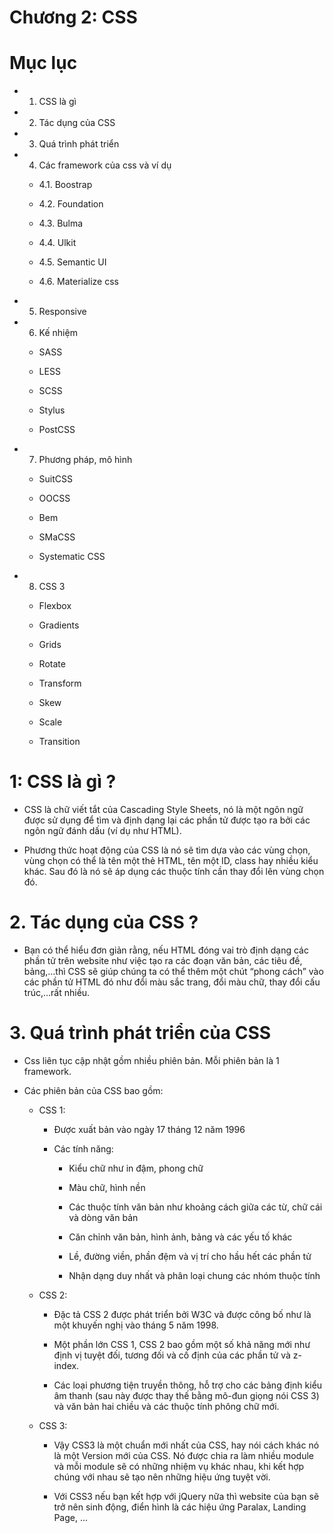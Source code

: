 Chương 2: CSS
====================

# Mục lục

  - 1. CSS là gì

  - 2. Tác dụng của CSS

  - 3. Quá trình phát triển

  - 4. Các framework của css và ví dụ

    - 4.1. Boostrap

    - 4.2. Foundation

    - 4.3. Bulma

    - 4.4. Ulkit

    - 4.5. Semantic UI

    - 4.6. Materialize css 

  - 5. Responsive

  - 6. Kế nhiệm

    - SASS

    - LESS

    - SCSS

    - Stylus

    - PostCSS
  
  - 7. Phương pháp, mô hình

    + SuitCSS

    + OOCSS

    + Bem

    + SMaCSS

    + Systematic CSS

  - 8. CSS 3

    + Flexbox

    + Gradients

    + Grids

    + Rotate

    + Transform

    + Skew

    + Scale

    + Transition


# 1: CSS là gì ?

  - CSS là chữ viết tắt của Cascading Style Sheets, nó là một ngôn ngữ được sử dụng để tìm và định dạng lại các phần tử được tạo ra bởi các ngôn ngữ đánh dấu (ví dụ như HTML). 
  
  - Phương thức hoạt động của CSS là nó sẽ tìm dựa vào các vùng chọn, vùng chọn có thể là tên một thẻ HTML, tên một ID, class hay nhiều kiểu khác. Sau đó là nó sẽ áp dụng các thuộc tính cần thay đổi lên vùng chọn đó.

# 2. Tác dụng của CSS ?
  
  - Bạn có thể hiểu đơn giản rằng, nếu HTML đóng vai trò định dạng các phần tử trên website như việc tạo ra các đoạn văn bản, các tiêu đề, bảng,…thì CSS sẽ giúp chúng ta có thể thêm một chút “phong cách” vào các phần tử HTML đó như đổi màu sắc trang, đổi màu chữ, thay đổi cấu trúc,…rất nhiều.

# 3. Quá trình phát triển của CSS
  
  - Css liên tục cập nhật gồm nhiều phiên bản. Mỗi phiên bản là 1 framework.

  - Các phiên bản của CSS bao gồm: 

    + CSS 1:  
      
      - Được xuất bản vào ngày 17 tháng 12 năm 1996

      - Các tính năng:

        + Kiểu chữ như in đậm, phong chữ

        + Màu chữ, hình nền

        + Các thuộc tính văn bản như khoảng cách giữa các từ, chữ cái và dòng văn bản

        + Căn chỉnh văn bản, hình ảnh, bảng và các yếu tố khác

        + Lề, đường viền, phần đệm và vị trí cho hầu hết các phần tử

        + Nhận dạng duy nhất và phân loại chung các nhóm thuộc tính

    + CSS 2:

      - Đặc tả CSS 2 được phát triển bởi W3C và được công bố như là một khuyến nghị vào tháng 5 năm 1998. 
      
      - Một phần lớn CSS 1, CSS 2 bao gồm một số khả năng mới như định vị tuyệt đối, tương đối và cố định của các phần tử và  z-index. 
      
      - Các loại phương tiện truyền thông, hỗ trợ cho các bảng định kiểu âm thanh (sau này được thay thế bằng mô-đun giọng nói CSS 3) và văn bản hai chiều và các thuộc tính phông chữ mới.

    + CSS 3:

      - Vậy CSS3 là một chuẩn mới nhất của CSS, hay nói cách khác nó là một Version mới của CSS. Nó được chia ra làm nhiều module và mỗi module sẽ có những nhiệm vụ khác nhau, khi kết hợp chúng với nhau sẽ tạo nên những hiệu ứng tuyệt vời.

      - Với CSS3 nếu bạn kết hợp với jQuery nữa thì website của bạn sẽ trở nên sinh động, điển hình là các hiệu ứng Paralax, Landing Page, ...